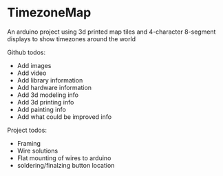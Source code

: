 # TimezoneMap

An arduino project using 3d printed map tiles and 4-character 8-segment displays to show timezones around the world

Github todos:

- Add images
- Add video
- Add library information
- Add hardware information
- Add 3d modeling info
- Add 3d printing info
- Add painting info
- Add what could be improved info

Project todos:

- Framing
- Wire solutions
- Flat mounting of wires to arduino
- soldering/finalzing button location

